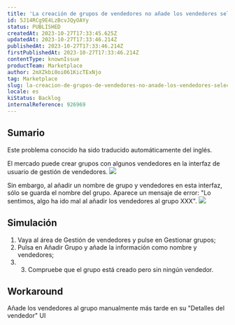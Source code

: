 ```yaml
---
title: 'La creación de grupos de vendedores no añade los vendedores seleccionados'
id: 5J14RCg9E4LzBcvJQyOAYy
status: PUBLISHED
createdAt: 2023-10-27T17:33:45.625Z
updatedAt: 2023-10-27T17:33:46.214Z
publishedAt: 2023-10-27T17:33:46.214Z
firstPublishedAt: 2023-10-27T17:33:46.214Z
contentType: knownIssue
productTeam: Marketplace
author: 2mXZkbi0oi061KicTExNjo
tag: Marketplace
slug: la-creacion-de-grupos-de-vendedores-no-anade-los-vendedores-seleccionados
locale: es
kiStatus: Backlog
internalReference: 926969
---
```


## Sumario

<div class="alert alert-info">
  <p>Este problema conocido ha sido traducido automáticamente del inglés.</p>
</div>


El mercado puede crear grupos con algunos vendedores en la interfaz de usuario de gestión de vendedores.
 ![](https://vtexhelp.zendesk.com/attachments/token/Mi9PZxDSnInogb65PbJ3fEduu/?name=image.png)

Sin embargo, al añadir un nombre de grupo y vendedores en esta interfaz, sólo se guarda el nombre del grupo. Aparece un mensaje de error:
"Lo sentimos, algo ha ido mal al añadir los vendedores al grupo XXX".
 ![](https://vtexhelp.zendesk.com/attachments/token/Gd0FRbqKLDnCGFmIjuXIctxwX/?name=image.png)


##

## Simulación



1. Vaya al área de Gestión de vendedores y pulse en Gestionar grupos;
2. Pulsa en Añadir Grupo y añade la información como nombre y vendedores;
3. 3. Compruebe que el grupo está creado pero sin ningún vendedor.



## Workaround


Añade los vendedores al grupo manualmente más tarde en su "Detalles del vendedor" UI





